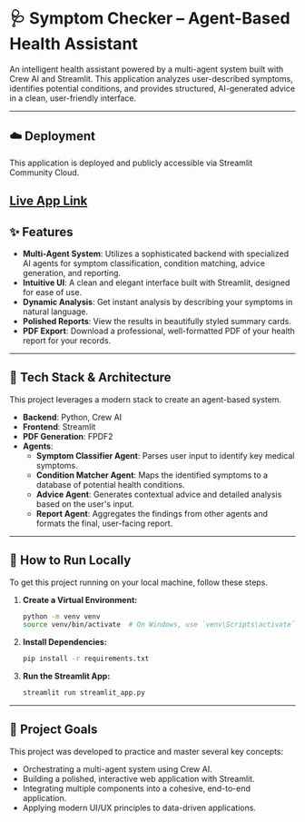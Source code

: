 # 🩺 Symptom Checker – Agent-Based Health Assistant

An intelligent health assistant powered by a multi-agent system built with Crew AI and Streamlit. This application analyzes user-described symptoms, identifies potential conditions, and provides structured, AI-generated advice in a clean, user-friendly interface.

------

## ☁️ Deployment

This application is deployed and publicly accessible via Streamlit Community Cloud.

[Live App Link ](https://symptom-checker-agents-6ydzmaxdrayxq5d9czlf6n.streamlit.app/)
-----


## ✨ Features

  * **Multi-Agent System**: Utilizes a sophisticated backend with specialized AI agents for symptom classification, condition matching, advice generation, and reporting.
  * **Intuitive UI**: A clean and elegant interface built with Streamlit, designed for ease of use.
  * **Dynamic Analysis**: Get instant analysis by describing your symptoms in natural language.
  * **Polished Reports**: View the results in beautifully styled summary cards.
  * **PDF Export**: Download a professional, well-formatted PDF of your health report for your records.

-----

## 🔧 Tech Stack & Architecture

This project leverages a modern stack to create an agent-based system.

  * **Backend**: Python, Crew AI
  * **Frontend**: Streamlit
  * **PDF Generation**: FPDF2
  * **Agents**:
      * **Symptom Classifier Agent**: Parses user input to identify key medical symptoms.
      * **Condition Matcher Agent**: Maps the identified symptoms to a database of potential health conditions.
      * **Advice Agent**: Generates contextual advice and detailed analysis based on the user's input.
      * **Report Agent**: Aggregates the findings from other agents and formats the final, user-facing report.

-----

## 🚀 How to Run Locally

To get this project running on your local machine, follow these steps.

1. **Create a Virtual Environment:**

    ```bash
    python -m venv venv
    source venv/bin/activate  # On Windows, use `venv\Scripts\activate`
    ```

2.  **Install Dependencies:**

    ```bash
    pip install -r requirements.txt
    ```

3.  **Run the Streamlit App:**

    ```bash
    streamlit run streamlit_app.py
    ```

-----

## 🎯 Project Goals

This project was developed to practice and master several key concepts:

  * Orchestrating a multi-agent system using Crew AI.
  * Building a polished, interactive web application with Streamlit.
  * Integrating multiple components into a cohesive, end-to-end application.
  * Applying modern UI/UX principles to data-driven applications.
